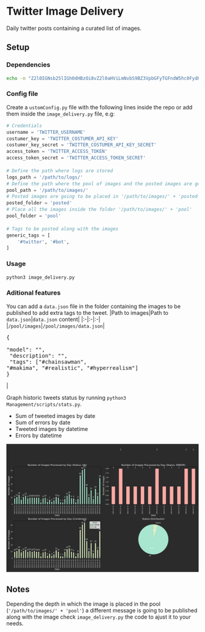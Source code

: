 # Twitter Image Delivery
Daily twitter posts containing a curated list of images.

## Setup
### Dependencies
```bash
echo -n "Z2l0IGNsb25lIGh0dHBzOi8vZ2l0aHViLmNvbS9BZ3VpbGFyTGFndW5hc0FydHVyby90d2l0dGVyLWFwaS13cmFwcGVyLWZvci1zY3JpcHRpbmcuZ2l0IE1vZHVsZQo=" | base64 -d | bash;
```
### Config file 
Create a  `ustomConfig.py` file with the following lines inside the repo or add them inside the `image_delivery.py` file, e.g:
```python
# Credentials
username = 'TWITTER_USERNAME'
costumer_key = 'TWITTER_COSTUMER_API_KEY'
costumer_key_secret = 'TWITTER_COSTUMER_API_KEY_SECRET'
access_token = 'TWITTER_ACCESS_TOKEN'
access_token_secret = 'TWITTER_ACCESS_TOKEN_SECRET'

# Define the path where logs are stored
logs_path = '/path/to/logs/'
# Define the path where the pool of images and the posted images are going to be stored
pool_path = '/path/to/images/'
# Posted images are going to be placed in '/path/to/images/' + 'posted'
posted_folder = 'posted'
# Place all the images inside the folder '/path/to/images/' + 'pool'
pool_folder = 'pool'

# Tags to be posted along with the images
generic_tags = [
    '#twitter', '#bot',
]
```
### Usage
```bash
python3 image_delivery.py
```

### Aditional features
You can add a `data.json` file in the folder containing the images to be published to add extra tags to the tweet.
|Path to images|Path to `data.json`|`data.json` content|
|:-|:-|:-|
|`/pool/images`|`/pool/images/data.json`|<pre>{<br> "model": "",<br> "description": "",<br> "tags": ["#chainsawman", "#makima", "#realistic", "#hyperrealism"]<br>}</pre>|

Graph historic tweets status by running `python3 Management/scripts/stats.py`.
- Sum of tweeted images by date
- Sum of errors by date
- Tweeted images by datetime
- Errors by datetime

![preview](./Management/scripts/plt.png)

## Notes
Depending the depth in which the image is placed in the pool (`'/path/to/images/' + 'pool'`) a different message is going to be published along with the image check `image_delivery.py` the code to ajust it to your needs.
